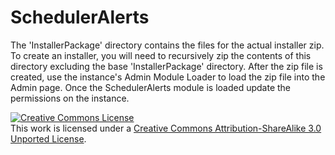 SchedulerAlerts
===============

The 'InstallerPackage' directory contains the files for the actual installer zip. To create an installer, you will need to recursively zip the contents of this directory excluding the base 'InstallerPackage' directory. After the zip file is created, use the instance's Admin Module Loader to load the zip file into the Admin page. Once the SchedulerAlerts module is loaded update the permissions on the instance.

<a rel="license" href="http://creativecommons.org/licenses/by-sa/3.0/deed.en_US"><img alt="Creative Commons License" style="border-width:0" src="http://i.creativecommons.org/l/by-sa/3.0/80x15.png" /></a><br />This work is licensed under a <a rel="license" href="http://creativecommons.org/licenses/by-sa/3.0/deed.en_US">Creative Commons Attribution-ShareAlike 3.0 Unported License</a>.
